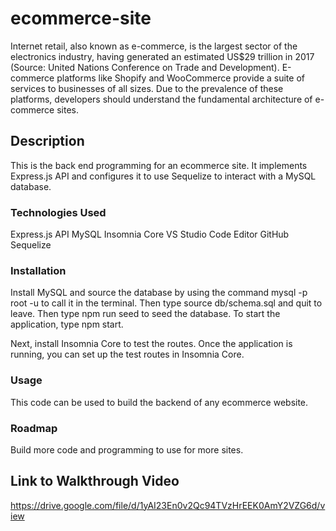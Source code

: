 # ecommerce-site
Internet retail, also known as e-commerce, is the largest sector of the electronics industry, having generated an estimated US$29 trillion in 2017 (Source: United Nations Conference on Trade and Development). E-commerce platforms like Shopify and WooCommerce provide a suite of services to businesses of all sizes. Due to the prevalence of these platforms, developers should understand the fundamental architecture of e-commerce sites.

## Description
This is the back end programming for an ecommerce site. It implements Express.js API and configures it to use Sequelize to interact with a MySQL database.

### Technologies Used
Express.js API
MySQL
Insomnia Core
VS Studio Code Editor
GitHub
Sequelize

### Installation
Install MySQL and source the database by using the command mysql -p root -u to call it in the terminal. Then type source db/schema.sql and quit to leave. Then type npm run seed to seed the database. To start the application, type npm start.

Next, install Insomnia Core to test the routes. Once the application is running, you can set up the test routes in Insomnia Core. 

### Usage
This code can be used to build the backend of any ecommerce website.

### Roadmap
Build more code and programming to use for more sites. 

## Link to Walkthrough Video
https://drive.google.com/file/d/1yAI23En0v2Qc94TVzHrEEK0AmY2VZG6d/view